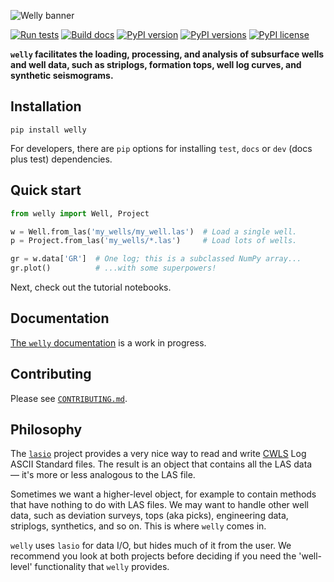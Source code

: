 ![Welly banner](https://www.dropbox.com/s/a8jg7zomi4wgolb/welly_banner.png?raw=1)

[![Run tests](https://github.com/agile-geoscience/welly/actions/workflows/run-tests.yml/badge.svg)](https://github.com/agile-geoscience/welly/actions/workflows/run-tests.yml)
[![Build docs](https://github.com/agile-geoscience/welly/actions/workflows/build-docs.yml/badge.svg)](https://github.com/agile-geoscience/welly/actions/workflows/build-docs.yml)
[![PyPI version](https://img.shields.io/pypi/v/welly.svg)](https://pypi.python.org/pypi/welly/)
[![PyPI versions](https://img.shields.io/pypi/pyversions/welly.svg)](https://pypi.org/project/welly//)
[![PyPI license](https://img.shields.io/pypi/l/welly.svg)](https://pypi.org/project/welly/)

**`welly` facilitates the loading, processing, and analysis of subsurface wells and well data, such as striplogs, formation tops, well log curves, and synthetic seismograms.**


## Installation

    pip install welly

For developers, there are `pip` options for installing `test`, `docs` or `dev` (docs plus test) dependencies.


## Quick start

```python
from welly import Well, Project

w = Well.from_las('my_wells/my_well.las')  # Load a single well.
p = Project.from_las('my_wells/*.las')     # Load lots of wells.

gr = w.data['GR']  # One log; this is a subclassed NumPy array...
gr.plot()          # ...with some superpowers!
```

Next, check out the tutorial notebooks.


## Documentation

[The `welly` documentation](https://code.agilescientific.com/welly) is a work in progress.


## Contributing

Please see [`CONTRIBUTING.md`](https://github.com/agile-geoscience/redflag/blob/main/CONTRIBUTING.md).


## Philosophy

The [`lasio`](https://github.com/kinverarity1/lasio) project provides a very nice way to read and 
write [CWLS](http://www.cwls.org/) Log ASCII Standard files. The result is an object that contains all the LAS data — it's more or less analogous to the LAS file.

Sometimes we want a higher-level object, for example to contain methods that have nothing to do 
with LAS files. We may want to handle other well data, such as deviation surveys, tops (aka picks),
engineering data, striplogs, synthetics, and so on. This is where `welly` comes in.

`welly` uses `lasio` for data I/O, but hides much of it from the user. We recommend you look at 
both projects before deciding if you need the 'well-level' functionality that `welly` provides.
